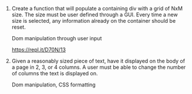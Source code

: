 
1. Create a function that will populate a containing div with a grid of NxM size. The size must be user defined through a GUI. Every time a new size is selected, any information already on the container should be reset.

    
    Dom manipulation through user input
    
    https://repl.it/D70N/13
    

2. Given a reasonably sized piece of text, have it displayed on the body of a page in 2, 3, or 4 columns. A user must be able to change the number of columns the text is displayed on.

    Dom manipulation, CSS formatting

